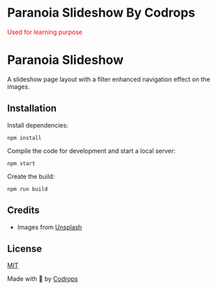 # Paranoia Slideshow By Codrops

<span style="color:red">Used for learning purpose<span>

# Paranoia Slideshow

A slideshow page layout with a filter enhanced navigation effect on the images.

## Installation

Install dependencies:

```
npm install
```

Compile the code for development and start a local server:

```
npm start
```

Create the build:

```
npm run build
```

## Credits

- Images from [Unsplash](https://unsplash.com/)

## License

[MIT](LICENSE)

Made with :blue_heart: by [Codrops](http://www.codrops.com)
